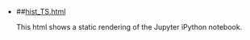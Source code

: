 * ##[hist_TS.html](https://bitbucket.org/canyonsubc/falkor/raw/default/Rob_Notebooks/hist_TS.html)

    This html shows a static rendering of the Jupyter iPython notebook.